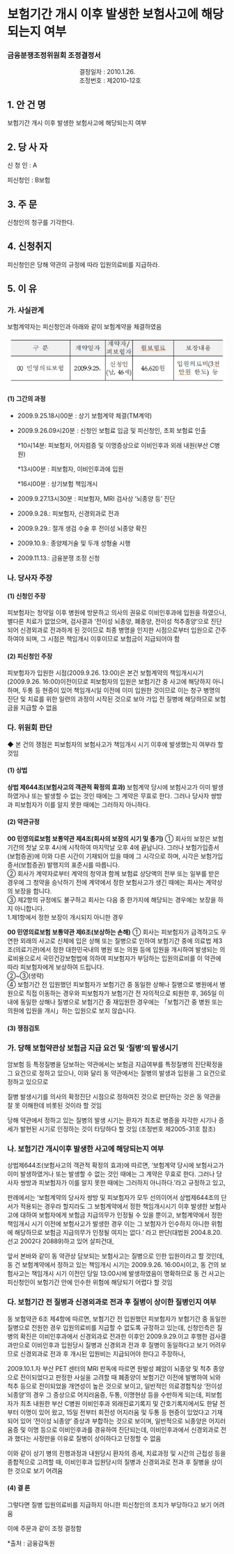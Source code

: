 # 보험기간 개시 이후 발생한 보험사고에 해당되는지 여부

### 금융분쟁조정위원회 조정결정서 

&nbsp;&nbsp;&nbsp;&nbsp;&nbsp;&nbsp;&nbsp;&nbsp;&nbsp;&nbsp; &nbsp;&nbsp;&nbsp;&nbsp;&nbsp;&nbsp;&nbsp;&nbsp;&nbsp;&nbsp; &nbsp;&nbsp;&nbsp;&nbsp;&nbsp;&nbsp;&nbsp;&nbsp;&nbsp;&nbsp; &nbsp;&nbsp;&nbsp;&nbsp;&nbsp;&nbsp;&nbsp;&nbsp;&nbsp;결정일자 : 2010.1.26.<br>&nbsp;&nbsp;&nbsp;&nbsp;&nbsp;&nbsp;&nbsp;&nbsp;&nbsp;&nbsp; &nbsp;&nbsp;&nbsp;&nbsp;&nbsp;&nbsp;&nbsp;&nbsp;&nbsp;&nbsp; &nbsp;&nbsp;&nbsp;&nbsp;&nbsp;&nbsp;&nbsp;&nbsp;&nbsp;&nbsp; &nbsp;&nbsp;&nbsp;&nbsp;&nbsp;&nbsp;&nbsp;&nbsp;&nbsp;조정번호 : 제2010-12호


## 1. 안 건 명
보험기간 개시 이후 발생한 보험사고에 해당되는지 여부

## 2. 당 사 자 

신 청 인  :  A

피신청인  :  B보험

## 3. 주    문
신청인의 청구를 기각한다.

## 4. 신청취지 
피신청인은 당해 약관의 규정에 따라 입원의료비를 지급하라.

## 5. 이   유

### 가. 사실관계

보험계약자는 피신청인과 아래와 같이 보험계약을 체결하였음

![alt image](https://raw.githubusercontent.com/aijinet/bodoc-claim-contents/master/contents/images/126_1.PNG)

<!--
구 분
계약일자
계약자/
피보험자
월보험료
보장내용
00 민영의료보험
2009.9.25.
신청인
(남, 46세)
46,620원
입원의료비(3천만원 한도) 등
-->


#### (1) 그간의 과정

  * 2009.9.25.18시00분 : 상기 보험계약 체결(TM계약)
  * 2009.9.26.09시20분 : 신청인 보험료 입금 및 피신청인, 초회 보험료 인출
                
    *10시14분: 피보험자, 어지럼증 및 이명증상으로 이비인후과 외래 내원(부산 C병원)
                
    *13시00분 : 피보험자, 이비인후과에 입원
    
    *16시00분 : 상기보험 책임개시

  * 2009.9.27.13시30분 : 피보험자, MRI 검사상 ‘뇌종양 등’ 진단

  * 2009.9.28.: 피보험자, 신경외과로 전과

  * 2009.9.29.: 절개 생검 수술 후 전이성 뇌종양 확진

  * 2009.10.9.: 종양제거술 및 두개 성형술 시행

  * 2009.11.13.: 금융분쟁 조정 신청

### 나. 당사자 주장 

#### (1) 신청인 주장

피보험자는 청약일 이후 병원에 방문하고 의사의 권유로 이비인후과에 입원을 하였으나, 별다른 치료가 없었으며, 검사결과 ‘전이성 뇌종양, 폐종양, 전이성 척추종양’으로 진단되어 신경외과로 전과하게 된 것이므로 최종 병명을 인지한 시점으로부터 입원으로 간주하여야 되며, 그 시점은 책임개시 이후이므로 보험금이 지급되어야 함  
  
#### (2) 피신청인 주장

피보험자가 입원한 시점(2009.9.26. 13:00)은 본건 보험계약의 책임개시시기(2009.9.26. 16:00)이전이므로 피보험자의 입원은 보험기간 중 사고에 해당하지 아니하며, 두통 등 현증이 있어 책임개시일 이전에 이미 입원한 것이므로 이는 청구 병명의 진단 및 치료를 위한 일련의 과정이 시작된 것으로 보아 가입 전 질병에 해당하므로 보험금을 지급할 수 없음 

### 다. 위원회 판단

◆ 본 건의 쟁점은 피보험자의 보험사고가 책임개시 시기 이후에 발생했는지 여부라 할 것임

#### (1) 상법
   
**상법 제644조(보험사고의 객관적 확정의 효과)** 보험계약 당시에 보험사고가 이미 발생하였거나 또는 발생할 수 없는 것인 때에는 그 계약은 무효로 한다. 그러나 당사자 쌍방과 피보험자가 이를 알지 못한 때에는 그러하지 아니하다.


#### (2) 약관규정  

 **00 민영의료보험 보통약관 제4조(회사의 보장의 시기 및 종기)** ① 회사의 보장은 보험기간의 첫날 오후 4시에 시작하여 마지막날 오후 4에 끝납니다. 그러나 보험가입증서(보험증권)에 이와 다른 시간이 기재되어 있을 때에 그 시각으로 하며, 시각은 보험가입증서(보험증권) 발행지의 표준시를 따릅니다.<br>
  ② 회사가 계약자로부터 계약의 청약과 함께 보험료 상당액의 전부 또는 일부를 받은 경우에 그 청약을 승낙하기 전에 계약에서 정한 보험사고가 생긴 때에는 회사는 계약상의 보장을 합니다.<br>
  ③ 제2항의 규정에도 불구하고 회사는 다음 중 한가지에 해당되는 경우에는 보장을 하지 아니합니다.<br>
  1.제1항에서 정한 보장이 개시되지 아니한 경우<br>


**00 민영의료보험 보통약관 제6조(보상하는 손해)** 
① 회사는 피보험자가 급격하고도 우연한 외래의 사고로 신체에 입은 상해 또는 질병으로 인하여 보험기간 중에 의료법 제3조(의료기관)에서 정한 대한민국내의 병원 또는 의원 등에 입원을 개시하여 발생되는 의료비용으로서 국민건강보험법에 의하여 피보험자가 부담하는 입원의료비를 이 약관에 따라 피보험자에게 보상하여 드립니다.<br>
②~③(생략)<br>
④ 보험기간 전 입원했던 피보험자가 보험기간 중 동일한 상해나 질병으로 병원에서 병원으로 직접 이동하는 경우와 피보험자가 보험기간 전 자의적으로 퇴원한 후, 365일 이내에 동일한 상해나 질병으로 보험기간 중 재입원한 경우에는 「보험기간 중 병원 또는 의원에 입원을 개시」하는 입원으로 보지 않습니다.<br>


#### (3) 쟁점검토  

### 가. 당해 보험약관상 보험금 지급 요건 및 ‘질병’의 발생시기
  
 암보험 등 특정질병을 담보하는 약관에서는 보험금 지급여부를 특정질병의 진단확정을 그 요건으로 정하고 있으나, 이와 달리 동 약관에서는 질병의 발생과 입원을 그 요건으로 정하고 있으므로

질병 발생시기를 의사의 확정진단 시점으로 정하여진 것으로 판단하는 것은 동 약관을 잘 못 이해한데 비롯된 것이라 할 것임

 당해 약관에서 정하고 있는 질병의 발생 시기는 환자가 최초로 병증을 자각한 시기나 증세가 발현된 시기로 인정하는 것이 타당하다 할 것임 (조정번호 제2005-31호 참조)

### 나. 보험기간 개시이후 발생한 사고에 해당되는지 여부
 
 상법제644조(보험사고의 객관적 확정의 효과)에 따르면, ‘보험계약 당시에 보험사고가 이미 발생하였거나 또는 발생할 수 없는 것인 때에는 그 계약은 무효로 한다. 그러나 당사자 쌍방과 피보험자가 이를 알지 못한 때에는 그러하지 아니하다.’라고 규정하고 있고, 

  판례에서는 ‘보험계약의 당사자 쌍방 및 피보험자가 모두 선의이어서 상법제644조의 단서가 적용되는 경우라 할지라도 그 보험계약에서 정한 책임개시시기 이후 발생한 보험사고에 대하여 보험자에게 보험금 지급의무가 인정될 수 있을 뿐이고, 보험계약에서 정한 책임개시 시기 이전에 보험사고가 발생한 경우 이는 그 보험자가 인수하지 아니한 위험에 해당하므로 보험금 지급의무가 인정될 여지는 없다.’ 라고 판단(대법원 2004.8.20. 선고 2002다 20889)하고 있어 살피건대,

  앞서 본바와 같이 동 약관상 담보되는 보험사고는 질병으로 인한 입원이라고 할 것인데, 동 건 보험계약에서 정하고 있는 책임개시 시기는  2009.9.26. 16:00시이고, 동 건의 보험사고는 책임개시 시기 이전인 당일 13:00시에 발생하였음이 명확하므로 동 건 사고는 피신청인이 보험기간 안에 인수한 위험에 해당되기 어렵다 할 것임


### 다. 보험기간 전 질병과 신경외과로 전과 후 질병이 상이한 질병인지 여부

동 보험약관 6조 제4항에 따르면, 보험기간 전 입원했던 피보험자가 보험기간 중 동일한 질병으로 전원한 경우 입원의료비를 지급할 수 없도록 규정하고 있는데, 신청인측은 질병의 확진은 이비인후과에서 신경외과로 전과한 이후인 2009.9.29.이고 후행한 검사결과만으로 이비인후과 입원당시 질병과 신경외과 전과 후 질병이 동일하다고 보기 어려우므로 신경외과로 전과 후 개시된 입원비는 지급되어야 한다고 주장하나, 

2009.10.1.자 부산 PET 센터의 MRI 판독에 따르면 원발성 폐암이 뇌종양 및 척추 종양으로 전이되었다고 판정한 사실을 고려할 때 폐종양이 보험기간 이전에 발병하여 뇌와 척추 등으로 전이되었을 개연성이 높은 것으로 보이고, 일반적인 의료경험칙상 ‘전이성 뇌종양’의 경우 그 증상으로 어지러움증, 두통, 이명현상 등을 수반하게 되는데, 피보험자가 최초 내원한 부산 C병원 이비인후과 외래진료기록지 및 간호기록지에서도 한달 전부터 이명이 있어 왔고, 15일 전부터 회전성 어지러움 및 두통 등 현증이 있었다고 기재되어 있어 ‘전이성 뇌종양’ 증상과 부합하는 것으로 보이며, 일반적으로 뇌종양은 어지러움증 및 이명 등으로 이비인후과를 경유하여 진단되는데, 이비인후과에서 신경외과로 전과 했다는 사정만을 이유로 질병이 상이하다고 단정할 수 없음

이와 같이 상기 병의 진행과정과 내원당시 환자의 증세, 치료과정 및 시간의 근접성 등을 종합적으로 고려할 때, 이비인후과 입원당시의 질병과 신경외과로 전과 후 질병을 상이한 것으로 보기 어려움 

#### (4) 결 론   

그렇다면 질병 입원의료비를 지급하지 아니한 피신청인의 조치가 부당하다고 보기 어려움

이에 주문과 같이 조정 결정함 

*출처 : 금융감독원